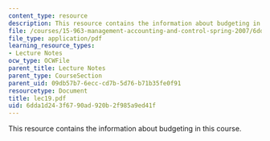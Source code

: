 ```yaml
---
content_type: resource
description: This resource contains the information about budgeting in this course.
file: /courses/15-963-management-accounting-and-control-spring-2007/6dda1d243f6790ad920b2f985a9ed41f_lec19.pdf
file_type: application/pdf
learning_resource_types:
- Lecture Notes
ocw_type: OCWFile
parent_title: Lecture Notes
parent_type: CourseSection
parent_uid: 09db57b7-6ecc-cd7b-5d76-b71b35fe0f91
resourcetype: Document
title: lec19.pdf
uid: 6dda1d24-3f67-90ad-920b-2f985a9ed41f
---
```

This resource contains the information about budgeting in this course.

